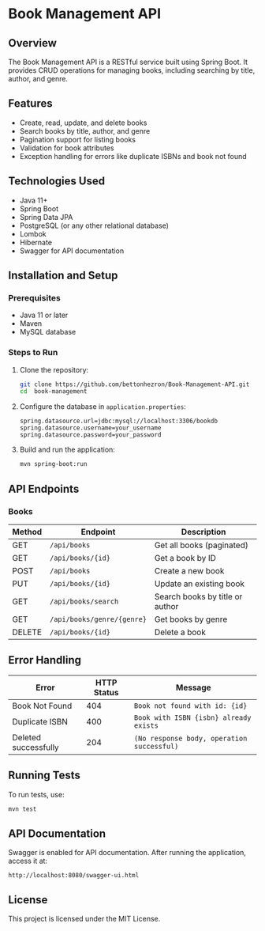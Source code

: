 # Book Management API

## Overview
The Book Management API is a RESTful service built using Spring Boot. It provides CRUD operations for managing books, including searching by title, author, and genre.

## Features
- Create, read, update, and delete books
- Search books by title, author, and genre
- Pagination support for listing books
- Validation for book attributes
- Exception handling for errors like duplicate ISBNs and book not found

## Technologies Used
- Java 11+
- Spring Boot
- Spring Data JPA
- PostgreSQL (or any other relational database)
- Lombok
- Hibernate
- Swagger for API documentation

## Installation and Setup
### Prerequisites
- Java 11 or later
- Maven
- MySQL database

### Steps to Run
1. Clone the repository:
   ```sh
   git clone https://github.com/bettonhezron/Book-Management-API.git
   cd  book-management
   ```
2. Configure the database in `application.properties`:
   ```properties
   spring.datasource.url=jdbc:mysql://localhost:3306/bookdb
   spring.datasource.username=your_username
   spring.datasource.password=your_password
   ```
3. Build and run the application:
   ```sh
   mvn spring-boot:run
   ```

## API Endpoints
### Books
| Method | Endpoint                       | Description                     |
|--------|--------------------------------|---------------------------------|
| GET    | `/api/books`                   | Get all books (paginated)       |
| GET    | `/api/books/{id}`              | Get a book by ID                |
| POST   | `/api/books`                   | Create a new book               |
| PUT    | `/api/books/{id}`              | Update an existing book         |
| GET    | `/api/books/search`            | Search books by title or author |
| GET    | `/api/books/genre/{genre}`     | Get books by genre              |
| DELETE | `/api/books/{id}`              | Delete a book                   |


## Error Handling
| Error                | HTTP Status | Message |
|----------------------|------------|---------|
| Book Not Found       | 404 | `Book not found with id: {id}` |
| Duplicate ISBN       | 400 | `Book with ISBN {isbn} already exists` |
| Deleted successfully | 204 | `(No response body, operation successful)` |

## Running Tests
To run tests, use:
```sh
mvn test
```

## API Documentation
Swagger is enabled for API documentation. After running the application, access it at:
```
http://localhost:8080/swagger-ui.html
```

## License
This project is licensed under the MIT License.

